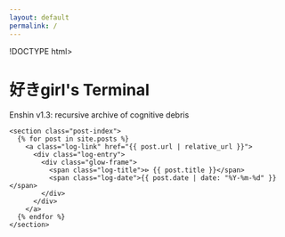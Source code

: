 ```yaml
---
layout: default
permalink: /
---
```


!DOCTYPE html>
<html lang="en">
<head>
  <meta charset="UTF-8" />
  <meta name="viewport" content="width=device-width, initial-scale=1.0" />
  <title>好きgirl's Terminal | 好きgirl</title>
  <link rel="stylesheet" href="https://fonts.googleapis.com/css2?family=JetBrains+Mono&display=swap" />
  <link rel="stylesheet" href="/assets/css/theme.css" />
</head>
<body>
  <main class="vault-shell">
    <div class="terminal-glow">
      <h1 class="intro-glitch">好きgirl's Terminal</h1>
      <p class="subglow">Enshin v1.3: recursive archive of cognitive debris</p>
    </div>

    <section class="post-index">
      {% for post in site.posts %}
        <a class="log-link" href="{{ post.url | relative_url }}">
          <div class="log-entry">
            <div class="glow-frame">
              <span class="log-title">⊳ {{ post.title }}</span>
              <span class="log-date">{{ post.date | date: "%Y-%m-%d" }}</span>
            </div>
          </div>
        </a>
      {% endfor %}
    </section>
  </main>
</body>
</html>
